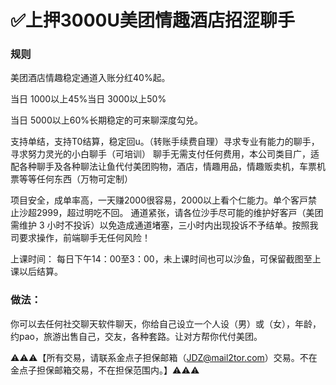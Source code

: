 # ✅上押3000U美团情趣酒店招涩聊手

### 规则 
美团酒店情趣稳定通道入账分红40%起。 

当日 1000以上45%当日 3000以上50% 

当日 5000以上60%长期稳定的可来聊深度勾兑。
 
支持单结，支持T0结算，稳定回u。（转账手续费自理）寻求专业有能力的聊手，寻求努力灵光的小白聊手（可培训） 
聊手无需支付任何费用，本公司类目广，适配各种聊手及各种聊法让鱼代付美团购物，酒店，情趣用品，情趣贩卖机，车票机票等等任何东西（万物可定制） 

项目安全，成单率高，一天赚2000很容易，2000以上看个仁能力。单个客戸禁止沙超2999，超过明吃不回。 
通道紧张，请各位沙手尽可能的维护好客戸（美团需维护 3 小时不投诉）以免造成通道堵塞，三小时内出现投诉不予结单。按照我司要求操作，前端聊手无任何风险！
 
上课时间： 
每日下午14：00至3：00，未上课时间也可以沙鱼，可保留截图至上课以后结算。
 
### 做法：
你可以去任何社交聊天软件聊天，你给自己设立一个人设（男）或（女），年龄，约pao，旅游出售自己，交友，各种套路。让对方帮你代付美团。

⚠️⚠️⚠️【所有交易，请联系金点子担保邮箱（JDZ@mail2tor.com）交易。不在金点子担保邮箱交易，不在担保范围内。】⚠️⚠️⚠️

